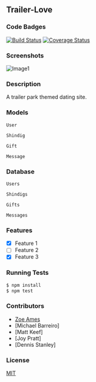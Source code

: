 ## Trailer-Love
### Code Badges
[![Build Status](https://travis-ci.org/JoyP/trailer-love.svg?branch=master)](https://travis-ci.org/JoyP/trailer-love)
[![Coverage Status](https://coveralls.io/repos/JoyP/trailer-love/badge.png)](https://coveralls.io/r/JoyP/trailer-love)

### Screenshots
![Image1](https://raw.githubusercontent.com/nss-cohort-2014-06-07/express-template/master/docs/screenshots/trailerlove.png)

### Description
A trailer park themed dating  site.

### Models
```
User
```

```
Shindig
```

```
Gift
```

```
Message
```

### Database
```
Users
```

```
Shindigs
```

```
Gifts
```

```
Messages
```

### Features
- [x] Feature 1
- [ ] Feature 2
- [x] Feature 3

### Running Tests
```bash
$ npm install
$ npm test
```

### Contributors
- [Zoe Ames]()
- [Michael Barreiro]
- [Matt Keef]
- [Joy Pratt]
- [Dennis Stanley]

### License
[MIT](LICENSE)
